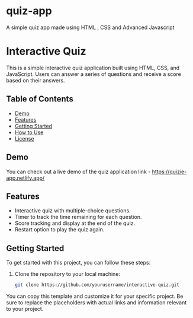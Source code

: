 # quiz-app
A simple quiz app made using HTML , CSS and Advanced Javascript

# Interactive Quiz

This is a simple interactive quiz application built using HTML, CSS, and JavaScript. Users can answer a series of questions and receive a score based on their answers.

## Table of Contents

- [Demo](#demo)
- [Features](#features)
- [Getting Started](#getting-started)
- [How to Use](#how-to-use)
- [License](#license)

## Demo

You can check out a live demo of the quiz application  link - https://quizie-app.netlify.app/

## Features

- Interactive quiz with multiple-choice questions.
- Timer to track the time remaining for each question.
- Score tracking and display at the end of the quiz.
- Restart option to play the quiz again.

## Getting Started

To get started with this project, you can follow these steps:

1. Clone the repository to your local machine:

   ```bash
   git clone https://github.com/yourusername/interactive-quiz.git


You can copy this template and customize it for your specific project. Be sure to replace the placeholders with actual links and information relevant to your project.


